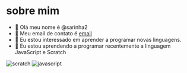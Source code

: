 # sobre mim
- 👋 Olá meu nome é @sarinha2
- 👀 Meu email de contato é [email](@sarah.guimaraes@escola.pr.gov.br)
- 🌱 Eu estou interessado em aprender a programar novas linguagens.
- 💞️ Eu estou aprendendo a programar recentemente a linguagem JavaScript e Scratch

![scratch](https://img.shields.io/badge/Scratch-4D97FF?style=for-the-badge&logo=Scratch&logoColor=white)
![javascript](https://img.shields.io/badge/JavaScript-323330?style=for-the-badge&logo=javascript&logoColor=F7DF1E)


